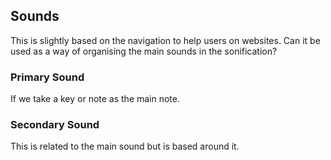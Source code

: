 ## Sounds

This is slightly based on the navigation to help users on websites. Can it be used as a way of organising the main sounds in the sonification?

### Primary Sound

If we take a key or note as the main note. 

### Secondary Sound

This is related to the main sound but is based around it. 